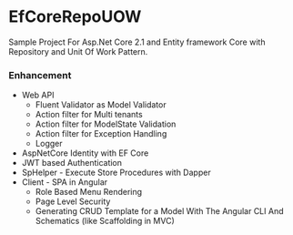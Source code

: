 # EfCoreRepoUOW
Sample Project For  Asp.Net Core 2.1 and Entity framework Core  with Repository and Unit Of Work Pattern.
</br>
<h3>Enhancement  </h3>
<ul>

 <li>Web API
 <ul>
  <li>Fluent Validator as Model Validator</li>
  <li>Action filter for Multi tenants</li>
  <li>Action filter for ModelState Validation</li>
  <li>Action filter for Exception Handling</li>
  <li>Logger</li>
  </ul>
</li>
<li>AspNetCore Identity with EF Core</li>
<li> JWT based Authentication </li>
<li>SpHelper - Execute Store Procedures with Dapper</li>
<li>Client - SPA in Angular
 <ul>
  <li>Role Based Menu Rendering</li>
  <li>Page Level Security</li>
  <li>Generating CRUD Template for a Model With The Angular CLI And Schematics (like Scaffolding in MVC)</li>
  </ul>
</li>

</ul>
